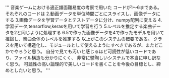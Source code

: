 '''
音楽ゲームにおける適正譜面難易度の考察で用いた
コードが1〜6まである。
それぞれのコードは
2.動画データを単位時間ごとにスライスし、画像データにする
3.画像データを学習データとテストデータに分け、numpy配列に変える
4.学習データ,tensorflow,kerasを用いて学習を行う
5.レベルを推定する楽曲データを2と同じように処理する
6.5で作った画像データを4で作ったモデルを用いて推論し、楽曲全体のレベルを推定する
以上がこのシステムの概要である。
クラスを用いて構造化し、モジュールとして使えるようにすべきであるが、またどこかでやろうと思う。
自分で見ても汚いと感じるほど可読性が低いコードであり、ファイル構造も分かりにくく、
非常に鬱陶しいシステムで本当に申し訳なく思う。
可読性の高い論理的で美しいコードを書くことを今後の目標とし、締めとしたいと思う。
'''